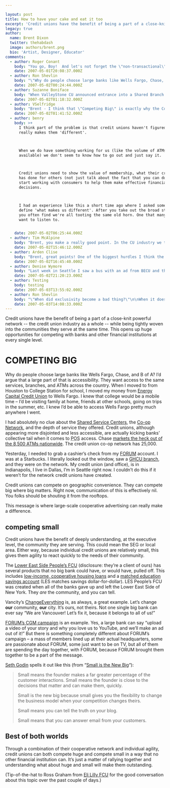 ```yaml
---

layout: post
title: How to have your cake and eat it too
excerpt: 'Credit unions have the benefit of being a part of a close-knit powerful network -- the credit union industry as a whole -- while being tightly woven into the communities they serve at the same time. This opens up huge opportunities for competing with banks and other financial institutions at every single level.'
legacy: true
author:
  name: Brent Dixon
  twitter: thehabdash
  image: authors/brent.png
  bio: 'Artist, Designer, Educator'
comments:
  - author: Roger Conant
    body: "You go, Boy!  And let's not forget the \"non-transactional\" value added that can really set CU's apart (when they do it right)---EDUCATION! Candidly, I'd rather leverage with a non-product differential than go head to head on commodities.  Financial Literacy is a hot, hot topic currently.  Talk about one heck of a \"wellness\" strategy.  But like always...if the CU's don't do it right, someone else will."
    date: 2007-05-01T20:08:37.000Z
  - author: Ron Shevlin
    body: "\"Why do people choose large banks like Wells Fargo, Chase, and B of A?\"\n\nI would argue, Brent, that its because of \"passive decision making\". Big banks are the \"easy\" choice. They're on every corner, it's easy to set up direct deposit, we don't think they're going out of business anytime soon. It's the \"safe\" choice, and the choice that's often made when a customer doesn't want do the work to really evaluate the options available. \n\nCUs like LESP FCU (unfortunately) can't compete solely on the basis of differentiated and even superior products. \n\nCUs should make a concerted effort to: 1)  train consumers to research their financial decisions more thoroughly, and 2) get consumers more involved in the management of their financial lives (which I believe will lead to more thorough research, evaluation, and decision making.\n\nFinancial apathy is CUs biggest enemy. (And no amount of banker spank is going to cure that)."
    date: 2007-05-02T00:24:44.000Z
  - author: Suzanne Boniface
    body: "When ValleyStone CU announced entrance into a Shared Branch network, I had a local bank executive call me to ask if he had really read that we just hooked into the capability of 2,400 branches thoughout the USA.  He had just left a senior management meeting at his bank and our news was part of their agenda.  I had to send him a copy of the press release to bring back to his meeting.\r\n\r\nThe network is allowing us to expand, without losing that individual smallness advantage!"
    date: 2007-05-02T01:18:32.000Z
  - author: VSelfridge
    body: "Brent - I think that \"Competing Big\" is exactly why the Colorado CU Association is really focusing on ATM access in their - newly launched - campaign targeting Gen Y for credit union awareness...\r\n\r\nVisit creditunionfacts.com for their approach... \r\n\r\n"
    date: 2007-05-02T01:41:52.000Z
  - author: benry
    body: >+
      I think part of the problem is that credit unions haven't figured out what
      really makes them 'different'.



      When we do have something working for us (like the volume of ATMs
      available) we don't seem to know how to go out and just say it.



      Credit unions need to show the value of membership, what their credit union
      has done for others (not just talk about the fact that you can do it) and
      start working with consumers to help them make effective financial
      decisions.



      I had an experience like this a short time ago where I asked someone to
      define 'what makes us different'. After you take out the broad statements,
      you often find we're all tooting the same old horn. One that many don't
      want to listen to.


    date: 2007-05-02T06:25:44.000Z
  - author: Tim McAlpine
    body: "Brent, you make a really good point. In the CU industry we tend to concentrate so much on the differences we 'think' people care about. Smallness, social responsibility, member-ownership, people before profits, education, etc. Believe me, I agree that these are differentiators that are important.\r\n\r\nBut when it comes right down to it, accessibility and return on investment rank so much higher in people's minds. They will tell you social responsibility and the credit union ethos are important but under their breathe they will ask \"What's in it for me?\" \r\n\r\nI am from British Columbia, Canada. BC has arguably one of most robust credit union systems in the world with big-name players like Vancity (355,000 member with $12.3 billion in assets under administration) and Coast Capital Savings (360,000 members and $8.8 billion in assets under administration). The credit union system here just signed-up its 1.5 millionth member in 2006 in a province of just over 4 million people. It is an awesome environment to live in for someone who loves the credit union movement!\r\n\r\nBut what really makes BC a dynamo is Credit Union Central of BC. Every credit union pools collective marketing dollars for a major annual campaign. There is also a marketing website (www.creditunionsofbc.com) that tells the CU story and helps potential members find credit unions and ATMs in their own communities. Check the TV spots to get a feel for the campaign.\r\n\r\nAfter a major study that showed less than 35% of Canadians are aware that you can actually use other credit unions for service-charge free ATM transactions, it became very apparent that people were missing some key informations on credit unions. Accessibility has really risen to the top as a point that needs to be addressed.\r\n\r\nAccessibility may be considered table steaks and why bother promoting it, but with awareness this low, you need to let potential members know that this is not an issue.\r\n\r\nFull disclosure, my company Currency Marketing developed the website for CUCBC. The television commercials were developed by Wasserman and Partners advertising. My point here is not to drum up business, but to bring to light a thriving CU environment and a working example of what you are talking about here. It can really work. Just look North for an amazing example to follow!"
    date: 2007-05-02T15:46:12.000Z
  - author: Arden Clise
    body: "Brent, great points! One of the biggest hurdles I think the credit industry faces is knowledge of what a credit union is. I can't tell you how many people look at me blankly when I say I work for a credit union. I use their ignorance as an opportunity to educate and inform. Light bulbs go off and their eyes light up when they learn they can join most credit unions,  our fees are lower, our rates are higher, you can do your transactions at thousands of credit unions nationwide, etc... \r\n\r\nBut the credit union industry needs to start with the basic, what is a credit union and why would you want to do business with one.  I love that many states are creating collaborative advertising including Washington. I do think this will start to make a difference, especially if we are consistent, put a lot of resources behind it and don't let up.\r\n\r\nThanks for you continued great blog subjects."
    date: 2007-05-02T16:45:40.000Z
  - author: Denise Wymore
    body: "Last week in Seattle I saw a bus with an ad from BECU and then a banner in a window of GHCU that basically said the same thing \"Now anyone in Washington can bank with us!\"\n\nWhooopeee!! Now WHICH credit union do I choose? BECU has more branches. See our problem?\n\nCommon bond, however, served us well for 70 plus years and it seems we are quick to toss that out in favor of community charter and the hope of growth.\n\nNow credit unions are competing not with banks, but with each other. Collaborative marketing isn't going to help that. \n\nI still say, \"Don't cheat on your sponsor if you don't have to.\" \n\nWhen did exclusivity become a bad thing? "
    date: 2007-05-02T21:20:23.000Z
  - author: Testing
    body: testing
    date: 2007-05-03T13:55:02.000Z
  - author: Ron Shevlin
    body: "\"When did exclusivity become a bad thing?\"\n\nWhen it doesn't provide you a sufficient market to grow your business in both the short- and long-term. That's when. "
    date: 2007-05-03T14:08:33.000Z
---
```


<p>Credit unions have the benefit of being a part of a close-knit powerful network -- the credit union industry as a whole -- while being tightly woven into the communities they serve at the same time. This opens up huge opportunities for competing with banks and other financial institutions at every single level.</p>
<h1><span class="caps">COMPETING BIG</span></h1>
<p>Why do people choose large banks like Wells Fargo, Chase, and B of A? I&#8217;d argue that a large part of that is accessibility. They want access to the same services, branches, and ATMs across the country. When I moved to from Houston to College Station for school, I moved my money from <a href="http://www.eccu.net">Energy Capital Credit Union</a> to Wells Fargo. I knew that college would be a mobile time &#8211; I&#8217;d be visiting family at home, friends at other schools, going on trips in the summer, etc. I knew I&#8217;d be able to access Wells Fargo pretty much anywhere I went.</p>
<p>I had absolutely no clue about the <a href="http://www.cuswirl.com/">Shared Service Centers</a>, the <a href="http://www.co-opfs.org/">Co-op Network</a>, and the depth of service they offered. Credit unions, although appearing more disjointed and less accessible, are actually kicking banks&#8217; collective tail when it comes to <acronym title="Point of Sale">POS</acronym> access. Chase <a href="http://www.chase.com/ccpmweb/shared/image/Locator-Ad.gif">markets the heck out of the 8,500 ATMs nationwide</a>. The credit union co-op network has 25,000.</p>
<p>Yesterday, I needed to grab a cashier&#8217;s check from my <a href="http://www.forumcu.com"><span class="caps">FORUM</span></a> account. I was at a Starbucks. I literally looked out the window, saw a <a href="https://www.ghcu.org/"><span class="caps">GHCU</span> branch</a>, and they were on the network. My credit union (and office), is in Indianapolis, I live in Dallas, I&#8217;m in Seattle right now. I couldn&#8217;t do this if it weren&#8217;t for the network credit unions have created.</p>
<p>Credit unions can compete on geographic convenience. They can compete big where big matters. Right now, communication of this is effectively nil. You folks should be shouting it from the rooftops.</p>
<p>This message is where large-scale cooperative advertising can really make a difference.</p>
<h2>competing small</h2>
<p>Credit unions have the benefit of deeply understanding, at the executive level, the community they are serving. This could mean the <span class="caps">SEG</span> or local area. Either way, because individual credit unions are relatively small, this gives them agility to react quickly to the needs of their community.</p>
<p>The <a href="http://www.lespeoples.org">Lower East Side People&#8217;s <span class="caps">FCU</span></a> (disclosure: they&#8217;re a client of ours) has several products that no big bank could have, or would have, pulled off. This includes <a href="http://lespeoples.org/home/personal/programs/hdfc">low-income, cooperative housing loans</a> and a <a href="http://lespeoples.org/home/about/news/11">matched education savings account</a> (LES matches savings dollar-for-dollar). <span class="caps">LES</span> People&#8217;s <span class="caps">FCU</span> was created when all of the banks gave up and left the Lower East Side of New York. They <em>are</em> the community, and you can tell.</p>
<p>Vancity&#8217;s <a href="http://www.changeeverything.ca/">ChangeEverything</a> is, as always, a great example. Let&#8217;s change <strong>our</strong> community, <strong>our</strong> city. It&#8217;s ours, not theirs. Not one single big bank can ever say &#8220;We are Vancouver! Let&#8217;s fix it, because it belongs to all of us!&#8221;</p>
<p><a href="http://dougtrue.net/articles/2007/04/23/from-the-tv-ad-to-the-billboard"><span class="caps">FORUM</span>&#8217;s <span class="caps">CGM</span> campaign</a> is an example. Yes, a large bank can say &#8220;upload a video of your story and why you love us to YouTube, and we&#8217;ll make an ad out of it!&#8221; But there is something completely different about <span class="caps">FORUM</span>&#8217;s campaign &#8211; a mass of members lined up at their actual headquarters, some are passionate about <span class="caps">FORUM</span>, some just want to be on TV, but all of them are spending the day together, with <span class="caps">FORUM</span>, because <span class="caps">FORUM</span> brought them together to be a part of the message.</p>
<p><a href="http://sethgodin.typepad.com">Seth Godin</a> spells it out like this (from &#8220;<a href="http://sethgodin.typepad.com/seths_blog/2005/06/small_is_the_ne.html">Small is the New Big</a>&#8220;):</p>
<blockquote><p>Small means the founder makes a far greater percentage of the customer interactions. Small means the founder is close to the decisions that matter and can make them, quickly.</p><p>Small is the new big because small gives you the flexibility to change the business model when your competition changes theirs.</p><p>Small means you can tell the truth on your blog.</p><p>Small means that you can answer email from your customers.</p></blockquote>
<h2>Best of both worlds</h2>
<p>Through a combination of their cooperative network and individual agility, credit unions can both compete huge and compete small in a way that no other financial institution can. It&#8217;s just a matter of rallying together and understanding what about huge and small will make them outstanding.</p>
<p>(Tip-of-the-hat to Ross Graham from <a href="https://www.elfcu.org">Eli Lilly <span class="caps">FCU</span></a> for the good conversation about this topic over the past couple of days.)</p>
